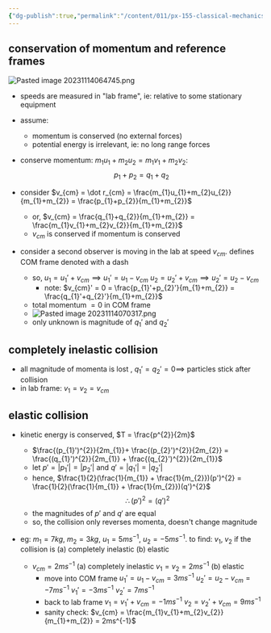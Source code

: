 ```yaml
---
{"dg-publish":true,"permalink":"/content/011/px-155-classical-mechanics-and-special-relativity/classical-mechanics/px-155-f-collisions/px-155-f1-collisions-in-1-d/","created":"2024-10-01T18:27:09.731+01:00","updated":"2024-11-26T19:57:31.605+00:00"}
---
```


## conservation of momentum and reference frames
![Pasted image 20231114064745.png](/img/user/pics/Pasted%20image%2020231114064745.png)
- speeds are measured in "lab frame", ie: relative to some stationary equipment 
- assume: 
	- momentum is conserved (no external forces)
	- potential energy is irrelevant, ie: no long range forces

- conserve momentum: $m_{1}u_{1} + m_{2}u_{2} = m_{1}v_{1}+m_{2}v_{2}$:
$$p_{1}+p_{2}=q_{1}+q_{2}$$

- consider $v_{cm} = \dot r_{cm} = \frac{m_{1}u_{1}+m_{2}u_{2}}{m_{1}+m_{2}} = \frac{p_{1}+p_{2}}{m_{1}+m_{2}}$
	- or, $v_{cm} = \frac{q_{1}+q_{2}}{m_{1}+m_{2}} = \frac{m_{1}v_{1}+m_{2}v_{2}}{m_{1}+m_{2}}$
	- $v_{cm}$ is conserved if momentum is conserved

- consider a second observer is moving in the lab at speed $v_{cm}$. defines COM frame denoted with a dash
	- so,
		$u_{1}=u_{1}' + v_{cm} \implies u_{1}' = u_{1}-v_{cm}$ 
		$u_{2}=u_{2}' + v_{cm} \implies u_{2}' = u_{2}-v_{cm}$
		- note: $v_{cm}' = 0 = \frac{p_{1}'+p_{2}'}{m_{1}+m_{2}} = \frac{q_{1}'+q_{2}'}{m_{1}+m_{2}}$
	- total momentum $=0$ in COM frame
	- ![Pasted image 20231114070317.png](/img/user/pics/Pasted%20image%2020231114070317.png)
	- only unknown is magnitude of $q_{1}'$ and $q_{2}'$
## completely inelastic collision
- all magnitude of momenta is lost , $q_{1}'=q_{2}'=0\implies$ particles stick after collision
- in lab frame: $v_{1}=v_{2}= v_{cm}$
## elastic collision
- kinetic energy is conserved, $T = \frac{p^{2}}{2m}$
	- $\frac{(p_{1}')^{2}}{2m_{1}}+ \frac{(p_{2}')^{2}}{2m_{2}} = \frac{(q_{1}')^{2}}{2m_{1}} + \frac{(q_{2}')^{2}}{2m_{1}}$
	- let $p' = |p_{1}'| = |p_{2}'|$ and $q' = |q_{1}'| = |q_{2}'|$
	- hence, $\frac{1}{2}(\frac{1}{m_{1}} + \frac{1}{m_{2}})(p')^{2} = \frac{1}{2}(\frac{1}{m_{1}} + \frac{1}{m_{2}})(q')^{2}$
	$$\therefore (p')^{2}=(q')^{2}$$
	- the magnitudes of $p'$ and $q'$ are equal
	- so, the collision only reverses momenta, doesn't change magnitude

- eg: $m_{1}=7kg$, $m_{2}=3kg$, $u_{1}=5ms^{-1}$, $u_{2}=-5ms^{-1}$. to find: $v_{1}, \; v_{2}$ if the collision is (a) completely inelastic (b) elastic
	- $v_{cm} = 2ms^{-1}$
		(a) completely inelastic
			$v_{1}= v_{2} = 2ms^{-1}$
		(b) elastic
		- move into COM frame
			$u_{1}'=u_{1}-v_{cm} = 3ms^{-1}$
			$u_{2}'=u_{2}-v_{cm} = -7ms^{-1}$
			$v_{1}' = -3ms^{-1}$
			$v_{2}' = 7ms^{-1}$
		- back to lab frame
			$v_{1} = v_{1}' + v_{cm} = -1ms^{-1}$
			$v_{2} = v_{2}' + v_{cm} = 9ms^{-1}$
		- sanity check: $v_{cm} = \frac{m_{1}v_{1}+m_{2}v_{2}}{m_{1}+m_{2}} = 2ms^{-1}$
